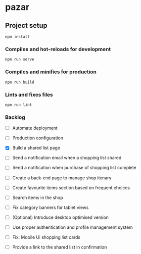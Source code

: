 # pazar

## Project setup
```
npm install
```

### Compiles and hot-reloads for development
```
npm run serve
```

### Compiles and minifies for production
```
npm run build
```

### Lints and fixes files
```
npm run lint
```

### Backlog
- [ ] Automate deployment
- [ ] Production configuration
- [x] Build a shared list page
- [ ] Send a notification email when a shopping list shared
- [ ] Send a notification when purchase of shopping list complete
- [ ] Create a back-end page to manage shop itenary
- [ ] Create favourite items section based on frequent choices
- [ ] Search items in the shop
- [ ] Fix category banners for tablet views
- [ ] (Optional) Introduce desktop optimised version
- [ ] Use proper authentication and profile management system
- [ ] Fix: Mobile UI shopping list cards
- [ ] Provide a link to the shared list in confirmation

